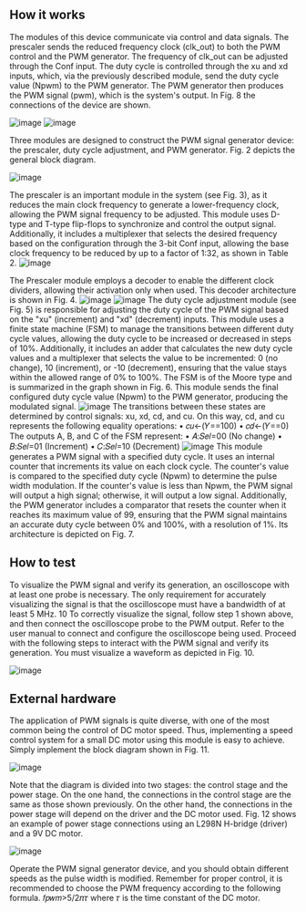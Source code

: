 <!---

This file is used to generate your project datasheet. Please fill in the information below and delete any unused
sections.

You can also include images in this folder and reference them in the markdown. Each image must be less than
512 kb in size, and the combined size of all images must be less than 1 MB.
-->

## How it works

The modules of this device communicate via control and data signals. The prescaler sends the reduced frequency clock (clk_out) to both the PWM control and the PWM generator. The frequency of clk_out can be adjusted through the Conf input. The duty cycle is controlled through the xu and xd inputs, which, via the previously described module, send the duty cycle value (Npwm) to the PWM generator. The PWM generator then produces the PWM signal (pwm), which is the system's output. In Fig. 8 the connections of the device are shown.

![image](https://github.com/user-attachments/assets/d9898afd-636e-48d9-b01a-2234c6b72a2f)
![image](https://github.com/user-attachments/assets/44303c03-e9af-4fcb-b656-4540687097f1)

 Three modules are designed to construct the PWM signal generator device: the prescaler, duty cycle adjustment, and PWM generator. Fig. 2 depicts the general block diagram.

 ![image](https://github.com/user-attachments/assets/67ead29d-4d5e-4041-8b4a-6fafde08c48e)

The prescaler is an important module in the system (see Fig. 3), as it reduces the main clock frequency to generate a lower-frequency clock, allowing the PWM signal frequency to be adjusted. This module uses D-type and T-type flip-flops to synchronize and control the output signal. Additionally, it includes a multiplexer that selects the desired frequency based on the configuration through the 3-bit Conf input, allowing the base clock frequency to be reduced by up to a factor of 1:32, as shown in Table 2.
![image](https://github.com/user-attachments/assets/e5aeb19d-179b-4f2b-8762-87f8539aa1f6)

The Prescaler module employs a decoder to enable the different clock dividers, allowing their activation only when used. This decoder architecture is shown in Fig. 4.
![image](https://github.com/user-attachments/assets/d841a34c-8e37-4206-800a-3d077871768c)
![image](https://github.com/user-attachments/assets/f2760ded-4735-4a4e-8bc5-1e839ab29ee9)
The duty cycle adjustment module (see Fig. 5) is responsible for adjusting the duty cycle of the PWM signal based on the "xu" (increment) and "xd" (decrement) inputs. This module uses a finite state machine (FSM) to manage the transitions between different duty cycle values, allowing the duty cycle to be increased or decreased in steps of 10%. Additionally, it includes an adder that calculates the new duty cycle values and a multiplexer that selects the value to be incremented: 0 (no change), 10 (increment), or -10 (decrement), ensuring that the value stays within the allowed range of 0% to 100%. The FSM is of the Moore type and is summarized in the graph shown in Fig. 6. This module sends the final configured duty cycle value (Npwm) to the PWM generator, producing the modulated signal.
![image](https://github.com/user-attachments/assets/ac321989-4952-4756-8ccc-f6402373fbdc)
The transitions between these states are determined by control signals: xu, xd, cd, and cu. On this way, cd, and cu represents the following equality operations:
• 𝑐𝑢←(𝑌==100)
• 𝑐𝑑←(𝑌==0)
The outputs A, B, and C of the FSM represent:
• 𝐴:𝑆𝑒𝑙=00 (No change)
• 𝐵:𝑆𝑒𝑙=01 (Increment)
• 𝐶:𝑆𝑒𝑙=10 (Decrement)
![image](https://github.com/user-attachments/assets/21ee46fa-d677-4791-a783-95b63a52e163)
This module generates a PWM signal with a specified duty cycle. It uses an internal counter that increments its value on each clock cycle. The counter's value is compared to the specified duty cycle (Npwm) to determine the pulse width modulation. If the counter's value is less than Npwm, the PWM signal will output a high signal; otherwise, it will output a low signal. Additionally, the PWM generator includes a comparator that resets the counter when it reaches its maximum value of 99, ensuring that the PWM signal maintains an accurate duty cycle between 0% and 100%, with a resolution of 1%. Its architecture is depicted on Fig. 7.

## How to test
To visualize the PWM signal and verify its generation, an oscilloscope with at least one probe is necessary. The only requirement for accurately visualizing the signal is that the oscilloscope must have a bandwidth of at least 5 MHz.
10
To correctly visualize the signal, follow step 1 shown above, and then connect the oscilloscope probe to the PWM output. Refer to the user manual to connect and configure the oscilloscope being used. Proceed with the following steps to interact with the PWM signal and verify its generation. You must visualize a waveform as depicted in Fig. 10.

![image](https://github.com/user-attachments/assets/2ef6ecc9-d6fa-4419-b2ef-d1ba8eba69e9)



## External hardware

The application of PWM signals is quite diverse, with one of the most common being the control of DC motor speed. Thus, implementing a speed control system for a small DC motor using this module is easy to achieve. Simply implement the block diagram shown in Fig. 11.

![image](https://github.com/user-attachments/assets/1a0e977b-5be9-460f-ac0f-34755d68efeb)

Note that the diagram is divided into two stages: the control stage and the power stage. On the one hand, the connections in the control stage are the same as those shown previously. On the other hand, the connections in the power stage will depend on the driver and the DC motor used. Fig. 12 shows an example of power stage connections using an L298N H-bridge (driver) and a 9V DC motor.

![image](https://github.com/user-attachments/assets/3e031e67-de7e-4d47-ba2d-d1b090334652)

Operate the PWM signal generator device, and you should obtain different speeds as the pulse width is modified. Remember for proper control, it is recommended to choose the PWM frequency according to the following formula. 
𝑓𝑝𝑤𝑚>5/2𝜋𝜏
where 𝜏 is the time constant of the DC motor.

